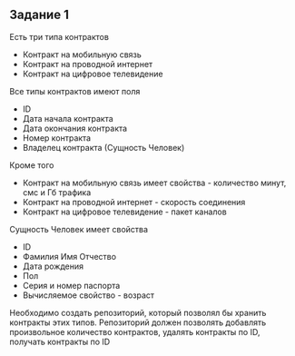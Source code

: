 ## Задание 1
Есть три типа контрактов
* Контракт на мобильную связь
* Контракт на проводной интернет
* Контракт на цифровое телевидение  

Все типы контрактов имеют поля
* ID
* Дата начала контракта
* Дата окончания контракта
* Номер контракта
* Владелец контракта (Сущность Человек)  

Кроме того
* Контракт на мобильную связь имеет свойства - количество минут, смс и Гб трафика
* Контракт на проводной интернет - скорость соединения
* Контракт на цифровое телевидение - пакет каналов  

Сущность Человек имеет свойства
* ID
* Фамилия Имя Отчеcтво
* Дата рождения
* Пол
* Серия и номер паспорта
* Вычисляемое свойство - возраст

Необходимо создать репозиторий, который позволял бы хранить контракты этих типов. Репозиторий должен позволять добавлять произвольное количество контрактов, удалять контракты по ID, получать контракты по ID